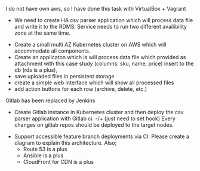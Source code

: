  I do not have own aws, so I have done this task with VirtualBox + Vagrant

- We need to create HA csv parser application which will process data file and write it to the RDMS. 
  Service needs to run two different availibility zone at the same time.


+  Create a small multi AZ Kubernetes cluster on AWS which will accommodate all components.
+ Create an applicaton which is will process data file which provided as attachment with this case study (columns: sku, name, price) insert to the db (rds is a plus),
+ save uploaded files in persistent storage
+ create a simple web interface which will show all processed files
+ add action buttons for each row (archive, delete, etc.)

Gitlab has been replaced by Jenkins

+ Create Gitlab instance in Kubernetes cluster and then deploy the csv parser application with Gitlab ci.
 -/+ (just need to set hook) Every changes on gitlab repos should be deployed to the target nodes.
 - Support accessible feature branch deployments via CI.
    Please create a diagram to explain this architecture.
    Also;
    - Route 53 is a plus
    - Ansible is a plus
    - CloudFront for CDN is a plus
